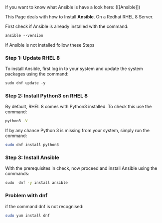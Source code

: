 
If you want to know what Ansible is have a look here: ([[Ansible]])

This Page deals with how to Install **Ansible**. On a Redhat RHEL 8 Server.


First check if Ansible is already installed with the command:

```Bash
ansible --version
```

If Ansible is not installed follow these Steps

### **Step 1: Update RHEL 8**

To install Ansible, first log in to your system and update the system packages using the command:

```Bash
sudo dnf update -y
```

### **Step 2: Install Python3 on RHEL 8**

By default, RHEL 8 comes with Python3 installed. To check this use the command:

```Bash
python3 -V
```

If by any chance Python 3 is missing from your system, simply run the command:

```Bash
sudo dnf install python3
```

### **Step 3: Install Ansible**

With the prerequisites in check, now proceed and install Ansible using the commands:

```Bash
sudo  dnf -y install ansible
```

### Problem with dnf
if the command dnf is not recognised:
```Bash
sudo yum install dnf
```